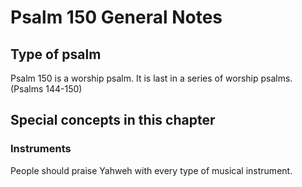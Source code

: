# Psalm 150 General Notes
## Type of psalm

Psalm 150 is a worship psalm. It is last in a series of worship psalms. (Psalms 144-150)

## Special concepts in this chapter

### Instruments
People should praise Yahweh with every type of musical instrument.